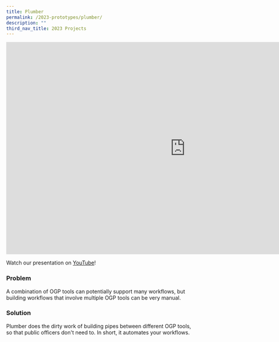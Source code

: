 ```yaml
---
title: Plumber
permalink: /2023-prototypes/plumber/
description: ""
third_nav_title: 2023 Projects
---
```

<iframe allowfullscreen="true" height="569" width="960" frameborder="0" src="https://docs.google.com/presentation/d/e/2PACX-1vQJIt1SFk1zOhbtKkISUpjNGx_VxHB8zPLFSpohZI5lsSELfX1cdiB6er5iNnMnlNheKRgZCd70to92/embed?start=false&amp;loop=false&amp;delayms=10000"></iframe>

Watch our presentation on [YouTube](https://www.youtube.com/live/mgxE3IPE4WY?feature=share&amp;t=4555)!

### Problem
A combination of OGP tools can potentially support many workflows, but building workflows that involve multiple OGP tools can be very manual.

### Solution
Plumber does the dirty work of building pipes between different OGP tools, so that public officers don't need to. In short, it automates your workflows.